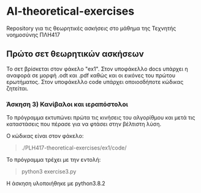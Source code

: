 # AI-theoretical-exercises
 
 Repository για τις θεωρητικές ασκήσεις στο μάθημα της Τεχνητής νοημοσύνης ΠΛΗ417

## Πρώτο σετ θεωρητικών ασκήσεων

Το σετ βρίσκεται στον φάκελο "ex1". Στον υποφάκελλο docs υπάρχει η αναφορά σε μορφή .odt και .pdf καθώς και οι εικόνες του πρώτου ερωτήματος. Στον υποφάκελλο code υπάρχει οποιοσδήποτε κώδικας ζητείται.


### Άσκηση 3) Κανίβαλοι και ιεραπόστολοι

Το πρόγραμμα εκτυπώνει πρώτα τις κινήσεις του αλγορίθμου και μετά τις καταστάσεις που πέρασε για να φτάσει στην βέλτιστη λύση.

Ο κώδικας είναι στον φάκελο:
>./PLH417-theoretical-exercises/ex1/code/

Το πρόγραμμα τρέχει με την εντολή:
>python3 exercise3.py

Η άσκηση υλοποιήθηκε με python3.8.2
